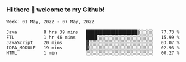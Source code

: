 ### Hi there 👋 welcome to my Github! 

<!--START_SECTION:waka-->
```text
Week: 01 May, 2022 - 07 May, 2022

Java          8 hrs 39 mins   ███████████████████▒░░░░░   77.73 % 
FTL           1 hr 46 mins    ████░░░░░░░░░░░░░░░░░░░░░   15.99 % 
JavaScript    20 mins         ▓░░░░░░░░░░░░░░░░░░░░░░░░   03.07 % 
IDEA_MODULE   19 mins         ▓░░░░░░░░░░░░░░░░░░░░░░░░   02.93 % 
HTML          1 min           ░░░░░░░░░░░░░░░░░░░░░░░░░   00.27 % 
```
<!--END_SECTION:waka-->
